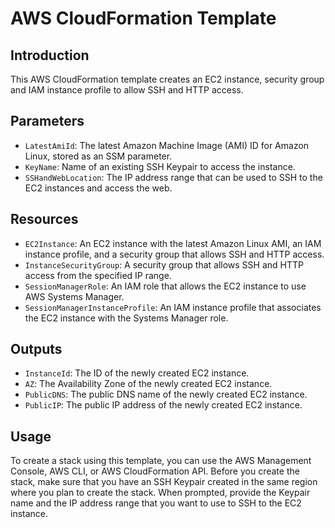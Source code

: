 # AWS CloudFormation Template

## Introduction
This AWS CloudFormation template creates an EC2 instance, security group and IAM instance profile to allow SSH and HTTP access.

## Parameters
- `LatestAmiId`: The latest Amazon Machine Image (AMI) ID for Amazon Linux, stored as an SSM parameter.
- `KeyName`: Name of an existing SSH Keypair to access the instance.
- `SSHandWebLocation`: The IP address range that can be used to SSH to the EC2 instances and access the web.

## Resources
- `EC2Instance`: An EC2 instance with the latest Amazon Linux AMI, an IAM instance profile, and a security group that allows SSH and HTTP access.
- `InstanceSecurityGroup`: A security group that allows SSH and HTTP access from the specified IP range.
- `SessionManagerRole`: An IAM role that allows the EC2 instance to use AWS Systems Manager.
- `SessionManagerInstanceProfile`: An IAM instance profile that associates the EC2 instance with the Systems Manager role.

## Outputs
- `InstanceId`: The ID of the newly created EC2 instance.
- `AZ`: The Availability Zone of the newly created EC2 instance.
- `PublicDNS`: The public DNS name of the newly created EC2 instance.
- `PublicIP`: The public IP address of the newly created EC2 instance.

## Usage
To create a stack using this template, you can use the AWS Management Console, AWS CLI, or AWS CloudFormation API. Before you create the stack, make sure that you have an SSH Keypair created in the same region where you plan to create the stack. When prompted, provide the Keypair name and the IP address range that you want to use to SSH to the EC2 instance.
